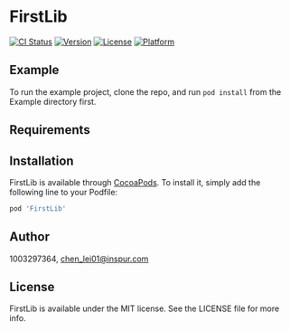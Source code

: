# FirstLib

[![CI Status](https://img.shields.io/travis/1003297364/FirstLib.svg?style=flat)](https://travis-ci.org/1003297364/FirstLib)
[![Version](https://img.shields.io/cocoapods/v/FirstLib.svg?style=flat)](https://cocoapods.org/pods/FirstLib)
[![License](https://img.shields.io/cocoapods/l/FirstLib.svg?style=flat)](https://cocoapods.org/pods/FirstLib)
[![Platform](https://img.shields.io/cocoapods/p/FirstLib.svg?style=flat)](https://cocoapods.org/pods/FirstLib)

## Example

To run the example project, clone the repo, and run `pod install` from the Example directory first.

## Requirements

## Installation

FirstLib is available through [CocoaPods](https://cocoapods.org). To install
it, simply add the following line to your Podfile:

```ruby
pod 'FirstLib'
```

## Author

1003297364, chen_lei01@inspur.com

## License

FirstLib is available under the MIT license. See the LICENSE file for more info.
